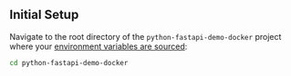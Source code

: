 ## Initial Setup
Navigate to the root directory of the `python-fastapi-demo-docker` project where your [environment variables are sourced](../../python/introduction/environment-setup):
```bash
cd python-fastapi-demo-docker
```